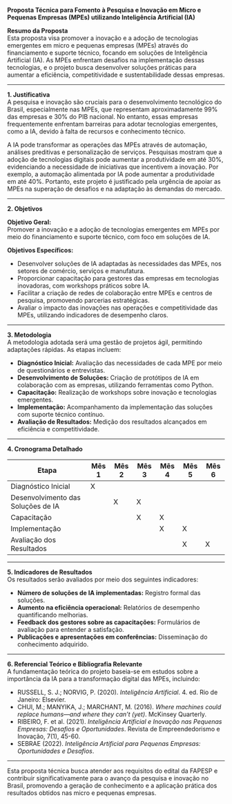**Proposta Técnica para Fomento à Pesquisa e Inovação em Micro e Pequenas Empresas (MPEs) utilizando Inteligência Artificial (IA)**

**Resumo da Proposta**  
Esta proposta visa promover a inovação e a adoção de tecnologias emergentes em micro e pequenas empresas (MPEs) através do financiamento e suporte técnico, focando em soluções de Inteligência Artificial (IA). As MPEs enfrentam desafios na implementação dessas tecnologias, e o projeto busca desenvolver soluções práticas para aumentar a eficiência, competitividade e sustentabilidade dessas empresas.

---

**1. Justificativa**  
A pesquisa e inovação são cruciais para o desenvolvimento tecnológico do Brasil, especialmente nas MPEs, que representam aproximadamente 99% das empresas e 30% do PIB nacional. No entanto, essas empresas frequentemente enfrentam barreiras para adotar tecnologias emergentes, como a IA, devido à falta de recursos e conhecimento técnico.

A IA pode transformar as operações das MPEs através de automação, análises preditivas e personalização de serviços. Pesquisas mostram que a adoção de tecnologias digitais pode aumentar a produtividade em até 30%, evidenciando a necessidade de iniciativas que incentivem a inovação. Por exemplo, a automação alimentada por IA pode aumentar a produtividade em até 40%. Portanto, este projeto é justificado pela urgência de apoiar as MPEs na superação de desafios e na adaptação às demandas do mercado.

---

**2. Objetivos**  

**Objetivo Geral:**  
Promover a inovação e a adoção de tecnologias emergentes em MPEs por meio do financiamento e suporte técnico, com foco em soluções de IA.

**Objetivos Específicos:**
- Desenvolver soluções de IA adaptadas às necessidades das MPEs, nos setores de comércio, serviços e manufatura.
- Proporcionar capacitação para gestores das empresas em tecnologias inovadoras, com workshops práticos sobre IA.
- Facilitar a criação de redes de colaboração entre MPEs e centros de pesquisa, promovendo parcerias estratégicas.
- Avaliar o impacto das inovações nas operações e competitividade das MPEs, utilizando indicadores de desempenho claros.

---

**3. Metodologia**  
A metodologia adotada será uma gestão de projetos ágil, permitindo adaptações rápidas. As etapas incluem:

- **Diagnóstico Inicial:** Avaliação das necessidades de cada MPE por meio de questionários e entrevistas.
- **Desenvolvimento de Soluções:** Criação de protótipos de IA em colaboração com as empresas, utilizando ferramentas como Python.
- **Capacitação:** Realização de workshops sobre inovação e tecnologias emergentes.
- **Implementação:** Acompanhamento da implementação das soluções com suporte técnico contínuo.
- **Avaliação de Resultados:** Medição dos resultados alcançados em eficiência e competitividade.

---

**4. Cronograma Detalhado**  

| Etapa                              | Mês 1 | Mês 2 | Mês 3 | Mês 4 | Mês 5 | Mês 6 |
|------------------------------------|-------|-------|-------|-------|-------|-------|
| Diagnóstico Inicial                |   X   |       |       |       |       |       |
| Desenvolvimento das Soluções de IA |       |   X   |   X   |       |       |       |
| Capacitação                        |       |       |   X   |   X   |       |       |
| Implementação                      |       |       |       |   X   |   X   |       |
| Avaliação dos Resultados           |       |       |       |       |   X   |   X   |

---

**5. Indicadores de Resultados**  
Os resultados serão avaliados por meio dos seguintes indicadores:

- **Número de soluções de IA implementadas:** Registro formal das soluções.
- **Aumento na eficiência operacional:** Relatórios de desempenho quantificando melhorias.
- **Feedback dos gestores sobre as capacitações:** Formulários de avaliação para entender a satisfação.
- **Publicações e apresentações em conferências:** Disseminação do conhecimento adquirido.

---

**6. Referencial Teórico e Bibliografia Relevante**  
A fundamentação teórica do projeto baseia-se em estudos sobre a importância da IA para a transformação digital das MPEs, incluindo:

- RUSSELL, S. J.; NORVIG, P. (2020). *Inteligência Artificial*. 4. ed. Rio de Janeiro: Elsevier.
- CHUI, M.; MANYIKA, J.; MARCHANT, M. (2016). *Where machines could replace humans—and where they can’t (yet)*. McKinsey Quarterly.
- RIBEIRO, F. et al. (2021). *Inteligência Artificial e Inovação nas Pequenas Empresas: Desafios e Oportunidades*. Revista de Empreendedorismo e Inovação, 7(1), 45-60.
- SEBRAE (2022). *Inteligência Artificial para Pequenas Empresas: Oportunidades e Desafios*.

---

Esta proposta técnica busca atender aos requisitos do edital da FAPESP e contribuir significativamente para o avanço da pesquisa e inovação no Brasil, promovendo a geração de conhecimento e a aplicação prática dos resultados obtidos nas micro e pequenas empresas.